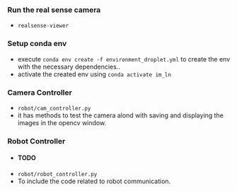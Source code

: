 ### Run the real sense camera

- `realsense-viewer`

### Setup conda env
- execute `conda env create -f environment_droplet.yml` to create the env with the necessary dependencies..
- activate the created env using `conda activate im_ln`

### Camera Controller
- `robot/cam_controller.py` 
- it has methods to test the camera alond with saving and displaying the images in the opencv window.

### Robot Controller
- #### TODO
- `robot/robot_controller.py`
- To include the code related to robot communication.